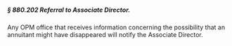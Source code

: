 ##### § 880.202 Referral to Associate Director. #####

Any OPM office that receives information concerning the possibility that an annuitant might have disappeared will notify the Associate Director.